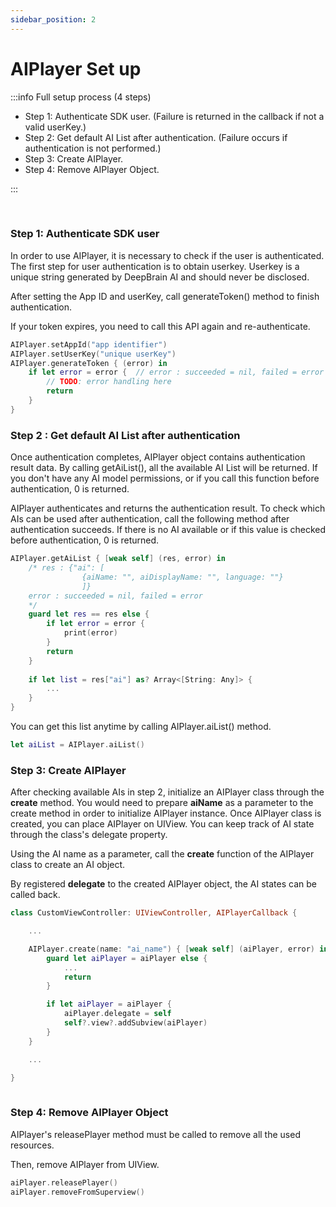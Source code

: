 ```yaml
---
sidebar_position: 2
---
```


# AIPlayer Set up

:::info Full setup process (4 steps)

- Step 1: Authenticate SDK user. (Failure is returned in the callback if not a valid userKey.)
- Step 2: Get default AI List after authentication. (Failure occurs if authentication is not performed.)
- Step 3: Create AIPlayer.
- Step 4: Remove AIPlayer Object.

:::

<br/>

### Step 1: Authenticate SDK user
In order to use AIPlayer, it is necessary to check if the user is authenticated. The first step for user authentication is to obtain userkey. Userkey is a unique string generated by DeepBrain AI and should never be disclosed.

After setting the App ID and userKey, call generateToken() method to finish authentication. 

If your token expires, you need to call this API again and re-authenticate. 

```swift
AIPlayer.setAppId("app identifier")
AIPlayer.setUserKey("unique userKey")
AIPlayer.generateToken { (error) in
    if let error = error {  // error : succeeded = nil, failed = error
        // TODO: error handling here
        return
    }
}
```

### Step 2 : Get default AI List after authentication 

Once authentication completes, AIPlayer object contains authentication result data. By calling getAiList(), all the available AI List will be returned. If you don't have any AI model permissions, or if you call this function before authentication, 0 is returned.

AIPlayer authenticates and returns the authentication result. To check which AIs can be used after authentication, call the following method after  authentication succeeds. If there is no AI available or if this value is checked before authentication, 0 is returned.

```swift
AIPlayer.getAiList { [weak self] (res, error) in
    /* res : {"ai": [
                {aiName: "", aiDisplayName: "", language: ""}
                ]}
    error : succeeded = nil, failed = error
    */
    guard let res == res else {
        if let error = error {
            print(error)
        }
        return
    }
    
    if let list = res["ai"] as? Array<[String: Any]> {
        ...
    }
}
```

You can get this list anytime by calling AIPlayer.aiList() method.

```swift
let aiList = AIPlayer.aiList()
```

### Step 3: Create AIPlayer

After checking available AIs in step 2, initialize an AIPlayer class through the **create** method. You would need to prepare **aiName** as a parameter to the create method in order to initialize AIPlayer instance. Once AIPlayer class is created, you can place AIPlayer on UIView. You can keep track of AI state through the class's delegate property.

Using the AI name as a parameter, call the __create__ function of the AIPlayer class to create an AI object.

By registered __delegate__ to the created AIPlayer object, the AI states can be called back.

```Swift
class CustomViewController: UIViewController, AIPlayerCallback {

 	...

  	AIPlayer.create(name: "ai_name") { [weak self] (aiPlayer, error) in
	  	guard let aiPlayer = aiPlayer else {
	  		...
	  		return
	  	}

	  	if let aiPlayer = aiPlayer {
	  		aiPlayer.delegate = self
	  		self?.view?.addSubview(aiPlayer)
	  	}
	}

	...

}
  
```

### Step 4: Remove AIPlayer Object

AIPlayer's releasePlayer method must be called to remove all the used resources. 

Then, remove AIPlayer from UIView. 

```Swift
aiPlayer.releasePlayer()
aiPlayer.removeFromSuperview()
```
